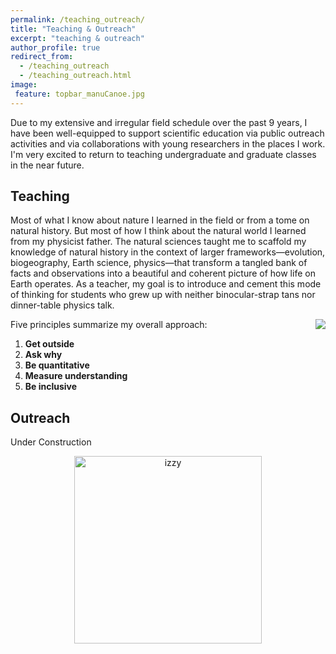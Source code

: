 ```yaml
---
permalink: /teaching_outreach/
title: "Teaching & Outreach"
excerpt: "teaching & outreach"
author_profile: true
redirect_from: 
  - /teaching_outreach
  - /teaching_outreach.html
image:
 feature: topbar_manuCanoe.jpg
---
```


Due to my extensive and irregular field schedule over the past 9 years, I have been well-equipped to support scientific education via public outreach activities and via collaborations with young researchers in the places I work. I'm very excited to return to teaching undergraduate and graduate classes in the near future. 

## Teaching
Most of what I know about nature I learned in the field or from a tome on natural history. But most of how I think about the natural world I learned from my physicist father. The natural sciences taught me to scaffold my knowledge of natural history in the context of larger frameworks—evolution, biogeography, Earth science, physics—that transform a tangled bank of facts and observations into a beautiful and coherent picture of how life on Earth operates. As a teacher, my goal is to introduce and cement this mode of thinking for students who grew up with neither binocular-strap tans nor dinner-table physics talk. 

<img align="right" src="images/bio-photo.jpg"/>

Five principles summarize my overall approach:
1. **Get outside**
1. **Ask why**
1. **Be quantitative**
1. **Measure understanding**
1. **Be inclusive**

## Outreach

Under Construction

<p style="text-align:center;"><img src="images/izzy_canoe.jpg" alt="izzy" width="300"/>